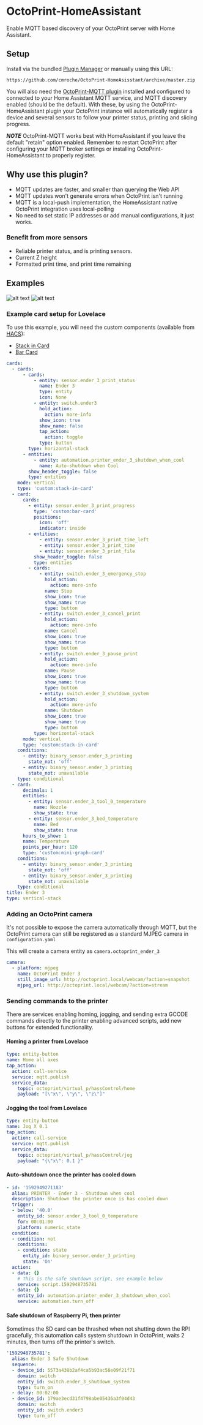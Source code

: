 # OctoPrint-HomeAssistant

Enable MQTT based discovery of your OctoPrint server with Home Assistant.

## Setup

Install via the bundled [Plugin Manager](https://docs.octoprint.org/en/master/bundledplugins/pluginmanager.html)
or manually using this URL:

    https://github.com/cmroche/OctoPrint-HomeAsisstant/archive/master.zip

You will also need the [OctoPrint-MQTT plugin](https://github.com/OctoPrint/OctoPrint-MQTT) installed and configured to connected to your Home Assistant MQTT service, and MQTT discovery enabled (should be the default). With these, by using the OctoPrint-HomeAssistant plugin your OctoPrint instance will automatically register a device and several sensors to follow your printer status, printing and slicing progress.

***NOTE*** OctoPrint-MQTT works best with HomeAssistant if you leave the default "retain" option enabled. Remember to restart OctoPrint after configuring your MQTT broker settings or installing OctoPrint-HomeAssistant to properly register.

## Why use this plugin?

* MQTT updates are faster, and smaller than querying the Web API
* MQTT updates won't generate errors when OctoPrint isn't running
* MQTT is a local-push implementation, the HomeAssistant native OctoPrint integration uses local-polling
* No need to set static IP addresses or add manual configurations, it just works.

### Benefit from more sensors

* Reliable printer status, and is printing sensors.
* Current Z height
* Formatted print time, and print time remaining

## Examples

![alt text](images/example1.png "HomeAssistant Example")
![alt text](images/example2.png "HomeAssistant Example")

### Example card setup for Lovelace

To use this example, you will need the custom components (available from [HACS](https://hacs.xyz/docs/installation/manual)):
* [Stack in Card](https://github.com/custom-cards/stack-in-card)
* [Bar Card](https://github.com/custom-cards/bar-card)

```yaml
cards:
  - cards:
      - cards:
          - entity: sensor.ender_3_print_status
            name: Ender 3
            type: entity
            icon: None
          - entity: switch.ender3
            hold_action:
              action: more-info
            show_icon: true
            show_name: false
            tap_action:
              action: toggle
            type: button
        type: horizontal-stack
      - entities:
          - entity: automation.printer_ender_3_shutdown_when_cool
            name: Auto-shutdown when Cool
        show_header_toggle: false
        type: entities
    mode: vertical
    type: 'custom:stack-in-card'
  - card:
      cards:
        - entity: sensor.ender_3_print_progress
          type: 'custom:bar-card'
          positions:
            icon: 'off'
            indicator: inside
        - entities:
            - entity: sensor.ender_3_print_time_left
            - entity: sensor.ender_3_print_time
            - entity: sensor.ender_3_print_file
          show_header_toggle: false
          type: entities
        - cards:
            - entity: switch.ender_3_emergency_stop
              hold_action:
                action: more-info
              name: Stop
              show_icon: true
              show_name: true
              type: button
            - entity: switch.ender_3_cancel_print
              hold_action:
                action: more-info
              name: Cancel
              show_icon: true
              show_name: true
              type: button
            - entity: switch.ender_3_pause_print
              hold_action:
                action: more-info
              name: Pause
              show_icon: true
              show_name: true
              type: button
            - entity: switch.ender_3_shutdown_system
              hold_action:
                action: more-info
              name: Shutdown
              show_icon: true
              show_name: true
              type: button
          type: horizontal-stack
      mode: vertical
      type: 'custom:stack-in-card'
    conditions:
      - entity: binary_sensor.ender_3_printing
        state_not: 'off'
      - entity: binary_sensor.ender_3_printing
        state_not: unavailable
    type: conditional
  - card:
      decimals: 1
      entities:
        - entity: sensor.ender_3_tool_0_temperature
          name: Nozzle
          show_state: true
        - entity: sensor.ender_3_bed_temperature
          name: Bed
          show_state: true
      hours_to_show: 1
      name: Temperature
      points_per_hour: 120
      type: 'custom:mini-graph-card'
    conditions:
      - entity: binary_sensor.ender_3_printing
        state_not: 'off'
      - entity: binary_sensor.ender_3_printing
        state_not: unavailable
    type: conditional
title: Ender 3
type: vertical-stack
```

### Adding an OctoPrint camera
It's not possible to expose the camera automatically through MQTT, but the OctoPrint camera can still be registered as a standard MJPEG camera in `configuration.yaml`

This will create a camera entity as `camera.octoprint_ender_3`

```yaml
camera:
  - platform: mjpeg
    name: OctoPrint Ender 3
    still_image_url: http://octoprint.local/webcam/?action=snapshot
    mjpeg_url: http://octoprint.local/webcam/?action=stream
```

### Sending commands to the printer

There are services enabling homing, jogging, and sending extra GCODE commands directly to the printer enabling advanced scripts, add new buttons for extended functionality.

#### Homing a printer from Lovelace

```yaml
type: entity-button
name: Home all axes
tap_action:
  action: call-service
  service: mqtt.publish
  service_data:
    topic: octoprint/virtual_p/hassControl/home
    payload: "[\"x\", \"y\", \"z\"]"
```

#### Jogging the tool from Lovelace

```yaml
type: entity-button
name: Jog X 0.1
tap_action:
  action: call-service
  service: mqtt.publish
  service_data:
    topic: octoprint/virtual_p/hassControl/jog
    payload: "{\"x\": 0.1 }"
```

#### Auto-shutdown once the printer has cooled down

```yaml
- id: '1592949271183'
  alias: PRINTER - Ender 3 - Shutdown when cool
  description: Shutdown the printer once is has cooled down
  trigger:
  - below: '40.0'
    entity_id: sensor.ender_3_tool_0_temperature
    for: 00:01:00
    platform: numeric_state
  condition:
  - condition: not
    conditions:
    - condition: state
      entity_id: binary_sensor.ender_3_printing
      state: 'On'
  action:
  - data: {}
    # This is the safe shutdown script, see example below
    service: script.1592948735781
  - data: {}
    entity_id: automation.printer_ender_3_shutdown_when_cool
    service: automation.turn_off
```

#### Safe shutdown of Raspberry Pi, then printer
Sometimes the SD card can be thrashed when not shutting down the RPI gracefully, this automation calls system shutdown in OctoPrint, waits 2 minutes, then turns off the printer's switch.

```yaml
'1592948735781':
  alias: Ender 3 Safe Shutdown
  sequence:
  - device_id: 5573a438b2af4ca5b93ac58e09f21f71
    domain: switch
    entity_id: switch.ender_3_shutdown_system
    type: turn_on
  - delay: 00:02:00
  - device_id: 179ae3ecd31f4798abe05436a3f04d43
    domain: switch
    entity_id: switch.ender3
    type: turn_off
```
